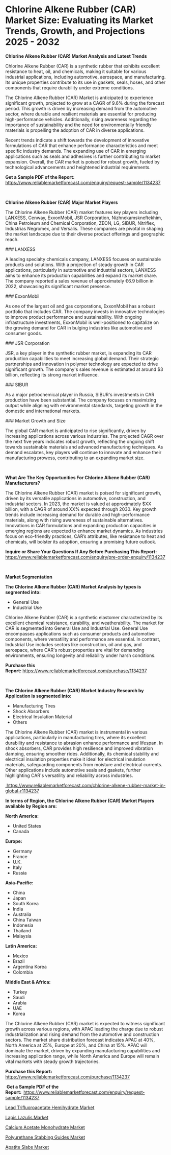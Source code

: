 <p><h1>Chlorine Alkene Rubber (CAR) Market Size: Evaluating its Market Trends, Growth, and Projections 2025 - 2032</h1></p><p><strong>Chlorine Alkene Rubber (CAR) Market Analysis and Latest Trends</strong></p>
<p><p>Chlorine Alkene Rubber (CAR) is a synthetic rubber that exhibits excellent resistance to heat, oil, and chemicals, making it suitable for various industrial applications, including automotive, aerospace, and manufacturing. Its unique properties contribute to its use in gaskets, seals, hoses, and other components that require durability under extreme conditions.</p><p>The Chlorine Alkene Rubber (CAR) Market is anticipated to experience significant growth, projected to grow at a CAGR of 9.6% during the forecast period. This growth is driven by increasing demand from the automotive sector, where durable and resilient materials are essential for producing high-performance vehicles. Additionally, rising awareness regarding the importance of sustainability and the need for environmentally friendly materials is propelling the adoption of CAR in diverse applications.</p><p>Recent trends indicate a shift towards the development of innovative formulations of CAR that enhance performance characteristics and meet specific industry demands. The expanding use of CAR in emerging applications such as seals and adhesives is further contributing to market expansion. Overall, the CAR market is poised for robust growth, fueled by technological advancements and heightened industrial requirements.</p></p>
<p><strong>Get a Sample PDF of the Report:&nbsp;</strong> <a href="https://www.reliablemarketforecast.com/enquiry/request-sample/1134237?utm_campaign=1888&utm_medium=2&utm_source=Github&utm_content=ia&utm_term=25032025&utm_id=chlorine-alkene-rubber-car">https://www.reliablemarketforecast.com/enquiry/request-sample/1134237</a></p>
<p>&nbsp;</p>
<p><strong>Chlorine Alkene Rubber (CAR) Major Market Players</strong></p>
<p><p>The Chlorine Alkene Rubber (CAR) market features key players including LANXESS, Cenway, ExxonMobil, JSR Corporation, Nizhnekamskneftekhim, China Petroleum and Chemical Corporation, ZEON, LG, SIBUR, Nitriflex, Industrias Negromex, and Versalis. These companies are pivotal in shaping the market landscape due to their diverse product offerings and geographic reach.</p><p>### LANXESS</p><p>A leading specialty chemicals company, LANXESS focuses on sustainable products and solutions. With a projection of steady growth in CAR applications, particularly in automotive and industrial sectors, LANXESS aims to enhance its production capabilities and expand its market share. The company reported a sales revenue of approximately €6.9 billion in 2022, showcasing its significant market presence.</p><p>### ExxonMobil</p><p>As one of the largest oil and gas corporations, ExxonMobil has a robust portfolio that includes CAR. The company invests in innovative technologies to improve product performance and sustainability. With ongoing infrastructure investments, ExxonMobil is well-positioned to capitalize on the growing demand for CAR in bulging industries like automotive and consumer goods.</p><p>### JSR Corporation</p><p>JSR, a key player in the synthetic rubber market, is expanding its CAR production capabilities to meet increasing global demand. Their strategic partnerships and innovation in polymer technology are expected to drive significant growth. The company's sales revenue is estimated at around $3 billion, reflecting its strong market influence.</p><p>### SIBUR</p><p>As a major petrochemical player in Russia, SIBUR's investments in CAR production have been substantial. The company focuses on maximizing output while aligning with environmental standards, targeting growth in the domestic and international markets.</p><p>### Market Growth and Size</p><p>The global CAR market is anticipated to rise significantly, driven by increasing applications across various industries. The projected CAGR over the next five years indicates robust growth, reflecting the ongoing shift towards sustainable materials and advanced manufacturing techniques. As demand escalates, key players will continue to innovate and enhance their manufacturing prowess, contributing to an expanding market size.</p></p>
<p>&nbsp;</p>
<p><strong>What Are The Key Opportunities For Chlorine Alkene Rubber (CAR) Manufacturers?</strong></p>
<p><p>The Chlorine Alkene Rubber (CAR) market is poised for significant growth, driven by its versatile applications in automotive, construction, and industrial sectors. In 2023, the market is valued at approximately $XX billion, with a CAGR of around XX% expected through 2030. Key growth trends include increasing demand for durable and high-performance materials, along with rising awareness of sustainable alternatives. Innovations in CAR formulations and expanding production capacities in emerging regions are expected to enhance market dynamics. As industries focus on eco-friendly practices, CAR’s attributes, like resistance to heat and chemicals, will bolster its adoption, ensuring a promising future outlook.</p></p>
<p><strong>Inquire or Share Your Questions If Any Before Purchasing This Report:</strong> <a href="https://www.reliablemarketforecast.com/enquiry/pre-order-enquiry/1134237?utm_campaign=1888&utm_medium=2&utm_source=Github&utm_content=ia&utm_term=25032025&utm_id=chlorine-alkene-rubber-car">https://www.reliablemarketforecast.com/enquiry/pre-order-enquiry/1134237</a></p>
<p>&nbsp;</p>
<p><strong>Market Segmentation</strong></p>
<p><strong>The Chlorine Alkene Rubber (CAR) Market Analysis by types is segmented into:</strong></p>
<p><ul><li>General Use</li><li>Industrial Use</li></ul></p>
<p><p>Chlorine Alkene Rubber (CAR) is a synthetic elastomer characterized by its excellent chemical resistance, durability, and weatherability. The market for CAR is segmented into General Use and Industrial Use. General Use encompasses applications such as consumer products and automotive components, where versatility and performance are essential. In contrast, Industrial Use includes sectors like construction, oil and gas, and aerospace, where CAR's robust properties are vital for demanding environments, ensuring longevity and reliability under harsh conditions.</p></p>
<p><strong>Purchase this Report:&nbsp;</strong><a href="https://www.reliablemarketforecast.com/purchase/1134237?utm_campaign=1888&utm_medium=2&utm_source=Github&utm_content=ia&utm_term=25032025&utm_id=chlorine-alkene-rubber-car">https://www.reliablemarketforecast.com/purchase/1134237</a></p>
<p>&nbsp;</p>
<p><strong>The Chlorine Alkene Rubber (CAR) Market Industry Research by Application is segmented into:</strong></p>
<p><ul><li>Manufacturing Tires</li><li>Shock Absorbers</li><li>Electrical Insulation Material</li><li>Others</li></ul></p>
<p><p>The Chlorine Alkene Rubber (CAR) market is instrumental in various applications, particularly in manufacturing tires, where its excellent durability and resistance to abrasion enhance performance and lifespan. In shock absorbers, CAR provides high resilience and improved vibration damping, ensuring smoother rides. Additionally, its chemical stability and electrical insulation properties make it ideal for electrical insulation materials, safeguarding components from moisture and electrical currents. Other applications include automotive seals and gaskets, further highlighting CAR's versatility and reliability across industries.</p></p>
<p><a href="https://www.reliablemarketforecast.com/chlorine-alkene-rubber-market-in-global-r1134237?utm_campaign=1888&utm_medium=2&utm_source=Github&utm_content=ia&utm_term=25032025&utm_id=chlorine-alkene-rubber-car">&nbsp;https://www.reliablemarketforecast.com/chlorine-alkene-rubber-market-in-global-r1134237</a></p>
<p><strong>In terms of Region, the Chlorine Alkene Rubber (CAR) Market Players available by Region are:</strong></p>
<p>
    <p> <strong> North America: </strong>
        <ul>
            <li>United States</li>
            <li>Canada</li>
        </ul>
        </p> 
    <p> <strong> Europe: </strong>
        <ul>
            <li>Germany</li>
            <li>France</li>
            <li>U.K.</li>
            <li>Italy</li>
            <li>Russia</li>
        </ul>
        </p> 
    <p> <strong> Asia-Pacific: </strong>
        <ul>
            <li>China</li>
            <li>Japan</li>
            <li>South Korea</li>
            <li>India</li>
            <li>Australia</li>
            <li>China Taiwan</li>
            <li>Indonesia</li>
            <li>Thailand</li>
            <li>Malaysia</li>
        </ul>
        </p> 
    <p> <strong> Latin America: </strong>
        <ul>
            <li>Mexico</li>
            <li>Brazil</li>
            <li>Argentina Korea</li>
            <li>Colombia</li>
        </ul>
        </p> 
    <p> <strong> Middle East & Africa: </strong>
        <ul>
            <li>Turkey</li>
            <li>Saudi</li>
            <li>Arabia</li>
            <li>UAE</li>
            <li>Korea</li>
        </ul>
    </p>
    </p>
<p><p>The Chlorine Alkene Rubber (CAR) market is expected to witness significant growth across various regions, with APAC leading the charge due to robust industrialization and rising demand from the automotive and construction sectors. The market share distribution forecast indicates APAC at 40%, North America at 25%, Europe at 20%, and China at 15%. APAC will dominate the market, driven by expanding manufacturing capabilities and increasing application range, while North America and Europe will remain vital markets with steady growth trajectories.</p></p>
<p><strong>Purchase this Report: </strong><a href="https://www.reliablemarketforecast.com/purchase/1134237?utm_campaign=1888&utm_medium=2&utm_source=Github&utm_content=ia&utm_term=25032025&utm_id=chlorine-alkene-rubber-car">https://www.reliablemarketforecast.com/purchase/1134237</a></p>
<p>&nbsp;<strong>Get a Sample PDF of the Report:&nbsp;&nbsp;</strong><a href="https://www.reliablemarketforecast.com/enquiry/request-sample/1134237?utm_campaign=1888&utm_medium=2&utm_source=Github&utm_content=ia&utm_term=25032025&utm_id=chlorine-alkene-rubber-car">https://www.reliablemarketforecast.com/enquiry/request-sample/1134237</a></p>
<p><strong></strong></p>
<p><p><a href="https://github.com/hayasiorover/Market-Research-Report-List-1/blob/main/lead-trifluoroacetate-hemihydrate-market.md?utm_campaign=1888&utm_medium=2&utm_source=Github&utm_content=ia&utm_term=25032025&utm_id=chlorine-alkene-rubber-car">Lead Trifluoroacetate Hemihydrate Market</a></p><p><a href="https://github.com/gitfwelday/Market-Research-Report-List-1/blob/main/lapis-lazulis-market.md?utm_campaign=1888&utm_medium=2&utm_source=Github&utm_content=ia&utm_term=25032025&utm_id=chlorine-alkene-rubber-car">Lapis Lazulis Market</a></p><p><a href="https://github.com/janskudiony/Market-Research-Report-List-1/blob/main/calcium-acetate-monohydrate-market.md?utm_campaign=1888&utm_medium=2&utm_source=Github&utm_content=ia&utm_term=25032025&utm_id=chlorine-alkene-rubber-car">Calcium Acetate Monohydrate Market</a></p><p><a href="https://github.com/makzzochil/Market-Research-Report-List-1/blob/main/polyurethane-stabbing-guides-market.md?utm_campaign=1888&utm_medium=2&utm_source=Github&utm_content=ia&utm_term=25032025&utm_id=chlorine-alkene-rubber-car">Polyurethane Stabbing Guides Market</a></p><p><a href="https://github.com/mronmizoe/Market-Research-Report-List-1/blob/main/apatite-slabs-market.md?utm_campaign=1888&utm_medium=2&utm_source=Github&utm_content=ia&utm_term=25032025&utm_id=chlorine-alkene-rubber-car">Apatite Slabs Market</a></p></p>